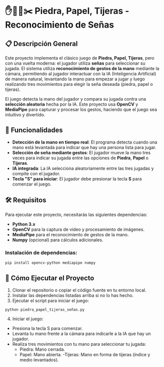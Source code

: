 # ✋🗿📰✂️ Piedra, Papel, Tijeras - Reconocimiento de Señas

## 📋 Descripción General

Este proyecto implementa el clásico juego de **Piedra, Papel, Tijeras**, pero con una vuelta moderna: el jugador utiliza **señas** para seleccionar su jugada. El sistema utiliza **reconocimiento de gestos de la mano** mediante la cámara, permitiendo al jugador interactuar con la IA (Inteligencia Artificial) de manera natural, levantando la mano para empezar a jugar y luego realizando tres movimientos para elegir la seña deseada (piedra, papel o tijeras).

El juego detecta la mano del jugador y compara su jugada contra una **selección aleatoria** hecha por la IA. Este proyecto usa **OpenCV** y **MediaPipe** para capturar y procesar los gestos, haciendo que el juego sea intuitivo y divertido.

## 🚀 Funcionalidades

- **Detección de la mano en tiempo real**: El programa detecta cuando una mano está levantada para indicar que hay una persona lista para jugar.
- **Selección de seña mediante gestos**: El jugador mueve la mano tres veces para indicar su jugada entre las opciones de **Piedra**, **Papel** o **Tijeras**.
- **IA integrada**: La IA selecciona aleatoriamente entre las tres jugadas y compite con el jugador.
- **Tecla "S" para iniciar**: El jugador debe presionar la tecla **S** para comenzar el juego.

## 🛠️ Requisitos

Para ejecutar este proyecto, necesitarás las siguientes dependencias:

- **Python 3.x**
- **OpenCV** para la captura de video y procesamiento de imágenes.
- **MediaPipe** para el reconocimiento de gestos de la mano.
- **Numpy** (opcional) para cálculos adicionales.

### Instalación de dependencias:

```bash
pip install opencv-python mediapipe numpy
```

## 🔧 Cómo Ejecutar el Proyecto
1. Clonar el repositorio o copiar el código fuente en tu entorno local.
2. Instalar las dependencias listadas arriba si no lo has hecho.
3. Ejecutar el script para iniciar el juego:
```bash
python piedra_papel_tijeras_señas.py
```
4. Iniciar el juego:
- Presiona la tecla S para comenzar.
- Levanta tu mano frente a la cámara para indicarle a la IA que hay un jugador.
- Realiza tres movimientos con tu mano para seleccionar tu jugada:
    - Piedra: Mano cerrada.
    - Papel: Mano abierta.
    -Tijeras: Mano en forma de tijeras (índice y medio levantados).